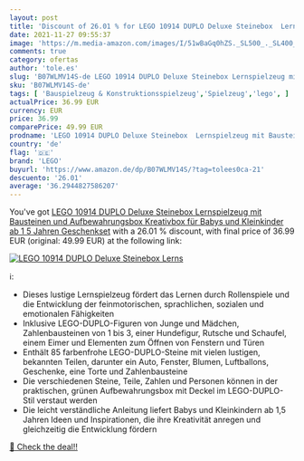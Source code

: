```yaml
---
layout: post
title: 'Discount of 26.01 % for LEGO 10914 DUPLO Deluxe Steinebox  Lerns'
date: 2021-11-27 09:55:37
image: 'https://m.media-amazon.com/images/I/51wBaGq0hZS._SL500_._SL400_.jpg'
comments: true
category: ofertas
author: 'tole.es'
slug: 'B07WLMV14S-de LEGO 10914 DUPLO Deluxe Steinebox Lernspielzeug mit...'
sku: 'B07WLMV14S-de'
tags: [ 'Bauspielzeug & Konstruktionsspielzeug','Spielzeug','lego', ]
actualPrice: 36.99 EUR
currency: EUR
price: 36.99
comparePrice: 49.99 EUR
prodname: 'LEGO 10914 DUPLO Deluxe Steinebox  Lernspielzeug mit Bausteinen und Aufbewahrungsbox  Kreativbox für Babys und Kleinkinder ab 1 5 Jahren  Geschenkset'
country: 'de'
flag: '🇩🇪'
brand: 'LEGO'
buyurl: 'https://www.amazon.de/dp/B07WLMV14S/?tag=tolees0ca-21'
descuento: '26.01'
average: '36.2944827586207'
---
```


You've got [LEGO 10914 DUPLO Deluxe Steinebox  Lernspielzeug mit Bausteinen und Aufbewahrungsbox  Kreativbox für Babys und Kleinkinder ab 1 5 Jahren  Geschenkset](https://www.amazon.de/dp/B07WLMV14S/?tag=tolees0ca-21) with a  26.01 % discount, with final price of 36.99 EUR (original: 49.99 EUR) at the following link:

[![LEGO 10914 DUPLO Deluxe Steinebox  Lerns](https://m.media-amazon.com/images/I/51wBaGq0hZS._SL500_._SL400_.jpg)](https://www.amazon.de/dp/B07WLMV14S/?tag=tolees0ca-21)

ℹ️:

- Dieses lustige Lernspielzeug fördert das Lernen durch Rollenspiele und die Entwicklung der feinmotorischen, sprachlichen, sozialen und emotionalen Fähigkeiten
- Inklusive LEGO-DUPLO-Figuren von Junge und Mädchen, Zahlenbausteinen von 1 bis 3, einer Hundefigur, Rutsche und Schaufel, einem Eimer und Elementen zum Öffnen von Fenstern und Türen
- Enthält 85 farbenfrohe LEGO-DUPLO-Steine mit vielen lustigen, bekannten Teilen, darunter ein Auto, Fenster, Blumen, Luftballons, Geschenke, eine Torte und Zahlenbausteine
- Die verschiedenen Steine, Teile, Zahlen und Personen können in der praktischen, grünen Aufbewahrungsbox mit Deckel im LEGO-DUPLO-Stil verstaut werden
- Die leicht verständliche Anleitung liefert Babys und Kleinkindern ab 1,5 Jahren Ideen und Inspirationen, die ihre Kreativität anregen und gleichzeitig die Entwicklung fördern

[🛒 Check the deal!!](https://www.amazon.de/dp/B07WLMV14S/?tag=tolees0ca-21)
